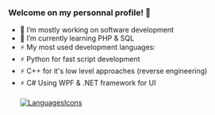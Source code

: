 ### Welcome on my personnal profile! 👋

- 🔭 I’m mostly working on software development
- 🌱 I’m currently learning PHP & SQL
- ⚡ My most used development languages:
- ⚡ Python for fast script development
- ⚡ C++ for it's low level approaches (reverse engineering)
- ⚡ C# Using WPF & .NET framework for UI <br><br>
[![LanguagesIcons](https://skillicons.dev/icons?i=py,cpp,cs,dotnet)](https://skillicons.dev)
